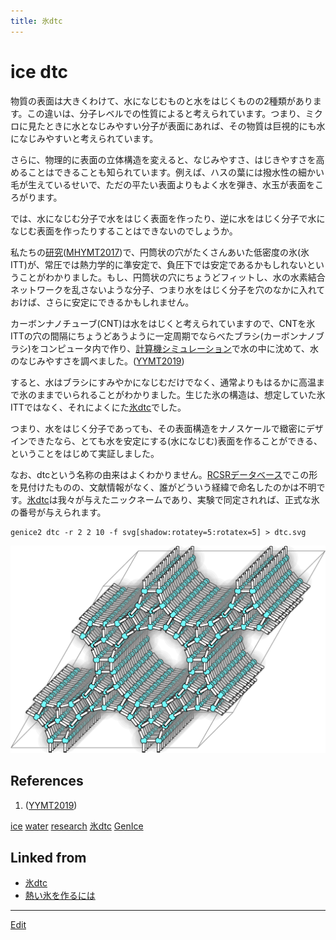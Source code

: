 ```yaml
---
title: 氷dtc
---
```

# ice dtc

物質の表面は大きくわけて、水になじむものと水をはじくものの2種類があります。この違いは、分子レベルでの性質によると考えられています。つまり、ミクロに見たときに水となじみやすい分子が表面にあれば、その物質は巨視的にも水になじみやすいと考えられています。

さらに、物理的に表面の立体構造を変えると、なじみやすさ、はじきやすさを高めることはできることも知られています。例えば、ハスの葉には撥水性の細かい毛が生えているせいで、ただの平たい表面よりもよく水を弾き、水玉が表面をころがります。

では、水になじむ分子で水をはじく表面を作ったり、逆に水をはじく分子で水になじむ表面を作ったりすることはできないのでしょうか。

私たちの[研究](/研究)([MHYMT2017](/MHYMT2017))で、円筒状の穴がたくさんあいた低密度の氷(氷ITT)が、常圧では熱力学的に準安定で、負圧下では安定であるかもしれないということがわかりました。もし、円筒状の穴にちょうどフィットし、水の水素結合ネットワークを乱さないような分子、つまり水をはじく分子を穴のなかに入れておけば、さらに安定にできるかもしれません。

カーボンナノチューブ(CNT)は水をはじくと考えられていますので、CNTを氷ITTの穴の間隔にちょうどあうように一定周期でならべたブラシ(カーボンナノブラシ)をコンピュータ内で作り、[計算機シミュレーション](/計算機シミュレーション)で水の中に沈めて、水のなじみやすさを調べました。([YYMT2019](/YYMT2019))

すると、水はブラシにすみやかになじむだけでなく、通常よりもはるかに高温まで氷のままでいられることがわかりました。生じた氷の構造は、想定していた氷ITTではなく、それによくにた[氷dtc](/氷dtc)でした。

つまり、水をはじく分子であっても、その表面構造をナノスケールで緻密にデザインできたなら、とても水を安定にする(水になじむ)表面を作ることができる、ということをはじめて実証しました。

なお、dtcという名称の由来はよくわかりません。[RCSRデータベース](http://rcsr.anu.edu.au/)でこの形を見付けたものの、文献情報がなく、誰がどういう経緯で命名したのかは不明です。[氷dtc](/氷dtc)は我々が与えたニックネームであり、実験で同定されれば、正式な氷の番号が与えられます。


```
genice2 dtc -r 2 2 10 -f svg[shadow:rotatey=5:rotatex=5] > dtc.svg
```

![ice dtc](/img/icedtc.png)

## References

1. ([YYMT2019](/YYMT2019))

[ice](/ice) [water](/water) [research](/research) [氷dtc](/氷dtc)
[GenIce](/GenIce)


## Linked from

* [氷dtc](/氷dtc)
* [熱い氷を作るには](/熱い氷を作るには)


----

[Edit](https://github.com/vitroid/vitroid.github.io/edit/master/MD/氷dtc.md)

